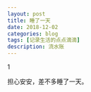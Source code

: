```yaml
---
layout: post
title: 睡了一天
date: 2018-12-02
categories: blog
tags: [记录生活的点点滴滴]
description: 流水账
---
```


1 

担心安安，差不多睡了一天。
